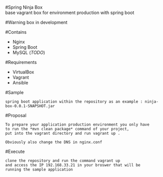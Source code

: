 #Spring Ninja Box        
base vagrant box for environment production with spring boot 


#Warning 
    box in development

#Contains

* Nginx
* Spring Boot
* MySQL (*TODO*)


#Requirements
  
  * VirtualBox
  * Vagrant
  * Ansible


#Sample

    spring boot application within the repository as an example : ninja-box-0.0.1-SNAPSHOT.jar
    
#Proposal

    To prepare your application production environment you only have 
    to run the *mvn clean package* command of your project,
    put into the vagrant directory and run vagrant up .

    Obviously also change the DNS in nginx.conf
    
#Execute

    clone the repository and run the command vagrant up
    and access the IP 192.168.33.21 in your broswer that will be 
    running the sample application


